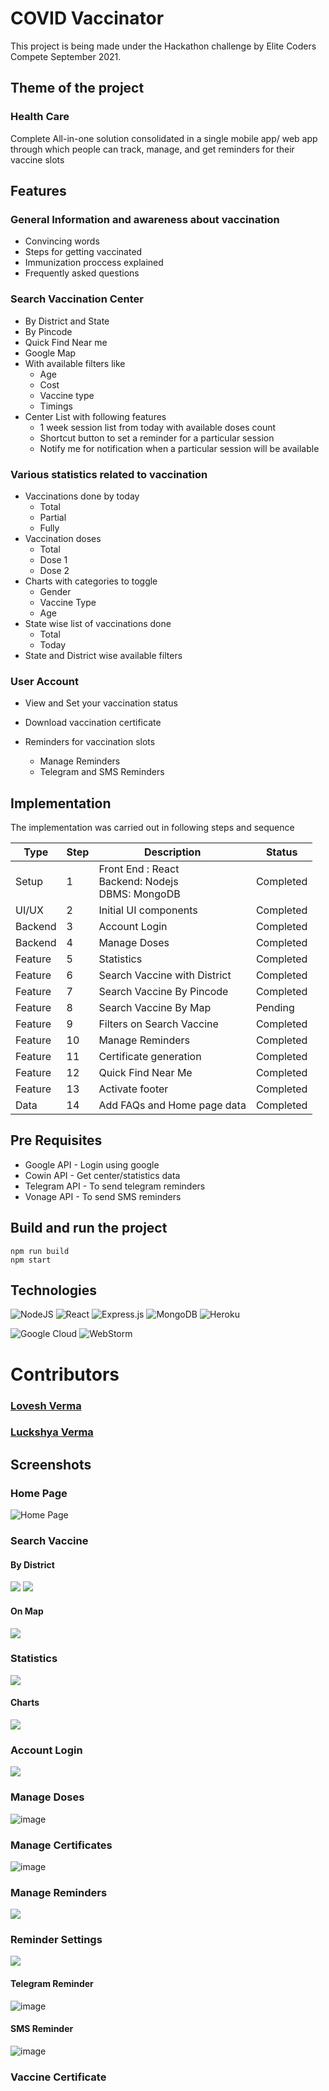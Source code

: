 # COVID Vaccinator

This project is being made under the Hackathon challenge by Elite Coders Compete September 2021.

## Theme of the project
### Health Care
Complete All-in-one solution consolidated in a single mobile app/ web app through which
people can track, manage, and get reminders for their vaccine slots

## Features
### General Information and awareness about vaccination
- Convincing words
- Steps for getting vaccinated
- Immunization proccess explained
- Frequently asked questions

### Search Vaccination Center
- By District and State
- By Pincode
- Quick Find Near me
- Google Map
- With available filters like
    - Age
    - Cost
    - Vaccine type
    - Timings
- Center List with following features
    - 1 week session list from today with available doses count
    - Shortcut button to set a reminder for a particular session
    - Notify me for notification when a particular session will be available

### Various statistics related to vaccination
- Vaccinations done by today
    - Total
    - Partial
    - Fully
- Vaccination doses
    - Total
    - Dose 1
    - Dose 2
- Charts with categories to toggle
    - Gender
    - Vaccine Type
    - Age
- State wise list of vaccinations done
    - Total
    - Today
- State and District wise available filters

### User Account
- View and Set your vaccination status
- Download vaccination certificate

- Reminders for vaccination slots
    - Manage Reminders
    - Telegram and SMS Reminders

## Implementation

The implementation was carried out in following steps and sequence

Type  | Step | Description | Status
------------- | ------------- | ------------- | -------------
Setup  | 1 | Front End : React<br>Backend: Nodejs<br>DBMS: MongoDB | Completed
UI/UX | 2 | Initial UI components | Completed
Backend | 3 | Account Login | Completed
Backend | 4 | Manage Doses | Completed
Feature | 5 | Statistics | Completed
Feature | 6 | Search Vaccine with District | Completed
Feature | 7 | Search Vaccine By Pincode | Completed
Feature | 8 | Search Vaccine By Map | Pending
Feature | 9 | Filters on Search Vaccine | Completed
Feature | 10 | Manage Reminders | Completed
Feature | 11 | Certificate generation | Completed
Feature | 12 | Quick Find Near Me | Completed
Feature | 13 | Activate footer | Completed
Data | 14 | Add FAQs and Home page data | Completed

## Pre Requisites
- Google API - Login using google
- Cowin API - Get center/statistics data
- Telegram API - To send telegram reminders
- Vonage API - To send SMS reminders

## Build and run the project
```
npm run build
npm start
```

## Technologies
![NodeJS](https://img.shields.io/badge/node.js-6DA55F?style=for-the-badge&logo=node.js&logoColor=white) ![React](https://img.shields.io/badge/react-%2320232a.svg?style=for-the-badge&logo=react&logoColor=%2361DAFB) ![Express.js](https://img.shields.io/badge/express.js-%23404d59.svg?style=for-the-badge&logo=express&logoColor=%2361DAFB) ![MongoDB](https://img.shields.io/badge/MongoDB-%234ea94b.svg?style=for-the-badge&logo=mongodb&logoColor=white) ![Heroku](https://img.shields.io/badge/heroku-%23430098.svg?style=for-the-badge&logo=heroku&logoColor=white)

![Google Cloud](https://img.shields.io/badge/GoogleCloud-%234285F4.svg?style=for-the-badge&logo=google-cloud&logoColor=white) ![WebStorm](https://img.shields.io/badge/webstorm-143?style=for-the-badge&logo=webstorm&logoColor=white&color=black)

# Contributors
### [Lovesh Verma](https://github.com/lovesh12)
### [Luckshya Verma](https://github.com/Luckshya)

## Screenshots
### Home Page
![Home Page](https://i.imgur.com/8VtHDbb.png "Home Page")

### Search Vaccine
#### By District
![](https://imgur.com/OhDXfJv.png)
![](https://imgur.com/5cWgr6V.png)

#### On Map
![](https://imgur.com/eIMFcNH.png)

### Statistics
![](https://imgur.com/OhDXfJv.png)

#### Charts
![](https://imgur.com/YJNuwUQ.png)

### Account Login
![](https://imgur.com/dr6nODy.png)

### Manage Doses
![image](https://user-images.githubusercontent.com/24871407/136822254-b0ebae66-33bb-4087-a8fe-94937748bc04.png)

### Manage Certificates
![image](https://user-images.githubusercontent.com/24871407/136822301-f92e6257-90d5-4b4d-b18b-066800038cad.png)

### Manage Reminders
![](https://imgur.com/wEh2sqx.png)

### Reminder Settings
![](https://imgur.com/MYFikCr.png)

#### Telegram Reminder
![image](https://user-images.githubusercontent.com/24871407/136822926-21a27814-69b8-4a4c-bf29-2a292ca0dfab.png)

#### SMS Reminder
![image](https://user-images.githubusercontent.com/24871407/136822947-c2c146f6-2195-409f-b5f1-1d68a4eb2447.png)

### Vaccine Certificate


